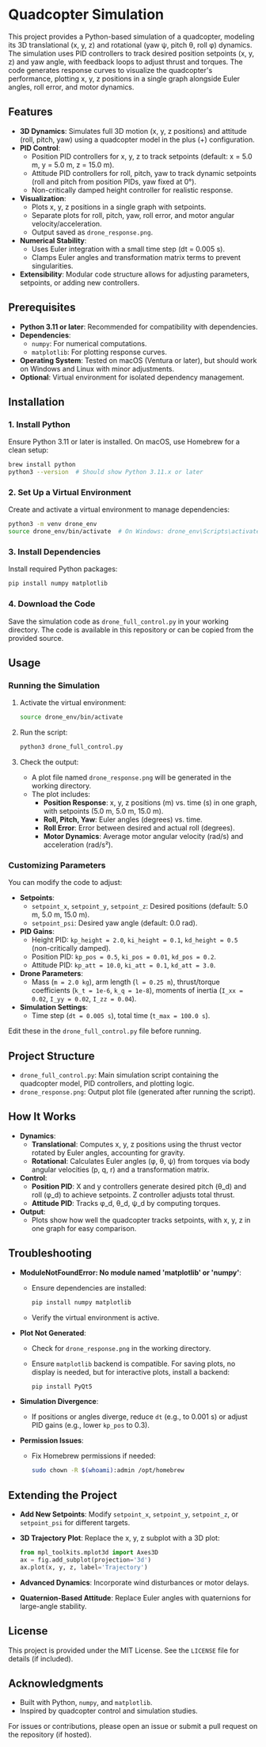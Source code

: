 # Quadcopter Simulation

This project provides a Python-based simulation of a quadcopter, modeling its 3D translational (x, y, z) and rotational (yaw ψ, pitch θ, roll φ) dynamics. The simulation uses PID controllers to track desired position setpoints (x, y, z) and yaw angle, with feedback loops to adjust thrust and torques. The code generates response curves to visualize the quadcopter's performance, plotting x, y, z positions in a single graph alongside Euler angles, roll error, and motor dynamics.

## Features

- **3D Dynamics**: Simulates full 3D motion (x, y, z positions) and attitude (roll, pitch, yaw) using a quadcopter model in the plus (+) configuration.
- **PID Control**:
  - Position PID controllers for x, y, z to track setpoints (default: x = 5.0 m, y = 5.0 m, z = 15.0 m).
  - Attitude PID controllers for roll, pitch, yaw to track dynamic setpoints (roll and pitch from position PIDs, yaw fixed at 0°).
  - Non-critically damped height controller for realistic response.
- **Visualization**:
  - Plots x, y, z positions in a single graph with setpoints.
  - Separate plots for roll, pitch, yaw, roll error, and motor angular velocity/acceleration.
  - Output saved as `drone_response.png`.
- **Numerical Stability**:
  - Uses Euler integration with a small time step (dt = 0.005 s).
  - Clamps Euler angles and transformation matrix terms to prevent singularities.
- **Extensibility**: Modular code structure allows for adjusting parameters, setpoints, or adding new controllers.

## Prerequisites

- **Python 3.11 or later**: Recommended for compatibility with dependencies.
- **Dependencies**:
  - `numpy`: For numerical computations.
  - `matplotlib`: For plotting response curves.
- **Operating System**: Tested on macOS (Ventura or later), but should work on Windows and Linux with minor adjustments.
- **Optional**: Virtual environment for isolated dependency management.

## Installation

### 1. Install Python

Ensure Python 3.11 or later is installed. On macOS, use Homebrew for a clean setup:

```bash
brew install python
python3 --version  # Should show Python 3.11.x or later
```

### 2. Set Up a Virtual Environment

Create and activate a virtual environment to manage dependencies:

```bash
python3 -m venv drone_env
source drone_env/bin/activate  # On Windows: drone_env\Scripts\activate
```

### 3. Install Dependencies

Install required Python packages:

```bash
pip install numpy matplotlib
```

### 4. Download the Code

Save the simulation code as `drone_full_control.py` in your working directory. The code is available in this repository or can be copied from the provided source.

## Usage

### Running the Simulation

1. Activate the virtual environment:

   ```bash
   source drone_env/bin/activate
   ```

2. Run the script:

   ```bash
   python3 drone_full_control.py
   ```

3. Check the output:

   - A plot file named `drone_response.png` will be generated in the working directory.
   - The plot includes:
     - **Position Response**: x, y, z positions (m) vs. time (s) in one graph, with setpoints (5.0 m, 5.0 m, 15.0 m).
     - **Roll, Pitch, Yaw**: Euler angles (degrees) vs. time.
     - **Roll Error**: Error between desired and actual roll (degrees).
     - **Motor Dynamics**: Average motor angular velocity (rad/s) and acceleration (rad/s²).

### Customizing Parameters

You can modify the code to adjust:

- **Setpoints**:
  - `setpoint_x`, `setpoint_y`, `setpoint_z`: Desired positions (default: 5.0 m, 5.0 m, 15.0 m).
  - `setpoint_psi`: Desired yaw angle (default: 0.0 rad).
- **PID Gains**:
  - Height PID: `kp_height = 2.0`, `ki_height = 0.1`, `kd_height = 0.5` (non-critically damped).
  - Position PID: `kp_pos = 0.5`, `ki_pos = 0.01`, `kd_pos = 0.2`.
  - Attitude PID: `kp_att = 10.0`, `ki_att = 0.1`, `kd_att = 3.0`.
- **Drone Parameters**:
  - Mass (`m = 2.0 kg`), arm length (`l = 0.25 m`), thrust/torque coefficients (`k_t = 1e-6`, `k_q = 1e-8`), moments of inertia (`I_xx = 0.02`, `I_yy = 0.02`, `I_zz = 0.04`).
- **Simulation Settings**:
  - Time step (`dt = 0.005 s`), total time (`t_max = 100.0 s`).

Edit these in the `drone_full_control.py` file before running.

## Project Structure

- `drone_full_control.py`: Main simulation script containing the quadcopter model, PID controllers, and plotting logic.
- `drone_response.png`: Output plot file (generated after running the script).

## How It Works

- **Dynamics**:
  - **Translational**: Computes x, y, z positions using the thrust vector rotated by Euler angles, accounting for gravity.
  - **Rotational**: Calculates Euler angles (φ, θ, ψ) from torques via body angular velocities (p, q, r) and a transformation matrix.
- **Control**:
  - **Position PID**: X and y controllers generate desired pitch (θ\_d) and roll (φ\_d) to achieve setpoints. Z controller adjusts total thrust.
  - **Attitude PID**: Tracks φ\_d, θ\_d, ψ\_d by computing torques.
- **Output**:
  - Plots show how well the quadcopter tracks setpoints, with x, y, z in one graph for easy comparison.

## Troubleshooting

- **ModuleNotFoundError: No module named 'matplotlib' or 'numpy'**:

  - Ensure dependencies are installed:

    ```bash
    pip install numpy matplotlib
    ```

  - Verify the virtual environment is active.

- **Plot Not Generated**:

  - Check for `drone_response.png` in the working directory.

  - Ensure `matplotlib` backend is compatible. For saving plots, no display is needed, but for interactive plots, install a backend:

    ```bash
    pip install PyQt5
    ```

- **Simulation Divergence**:

  - If positions or angles diverge, reduce `dt` (e.g., to 0.001 s) or adjust PID gains (e.g., lower `kp_pos` to 0.3).

- **Permission Issues**:

  - Fix Homebrew permissions if needed:

    ```bash
    sudo chown -R $(whoami):admin /opt/homebrew
    ```

## Extending the Project

- **Add New Setpoints**: Modify `setpoint_x`, `setpoint_y`, `setpoint_z`, or `setpoint_psi` for different targets.

- **3D Trajectory Plot**: Replace the x, y, z subplot with a 3D plot:

  ```python
  from mpl_toolkits.mplot3d import Axes3D
  ax = fig.add_subplot(projection='3d')
  ax.plot(x, y, z, label='Trajectory')
  ```

- **Advanced Dynamics**: Incorporate wind disturbances or motor delays.

- **Quaternion-Based Attitude**: Replace Euler angles with quaternions for large-angle stability.

## License

This project is provided under the MIT License. See the `LICENSE` file for details (if included).

## Acknowledgments

- Built with Python, `numpy`, and `matplotlib`.
- Inspired by quadcopter control and simulation studies.

For issues or contributions, please open an issue or submit a pull request on the repository (if hosted).